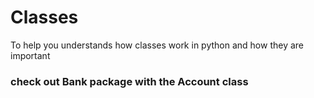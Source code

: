 # Classes
To help you understands how classes work in python and how they are important

### check out Bank package with the Account class

